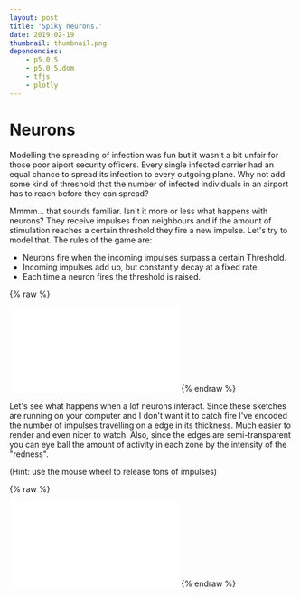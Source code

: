 ```yaml
---
layout: post
title: 'Spiky neurons.'
date: 2019-02-19
thumbnail: thumbnail.png
dependencies:
    - p5.0.5
    - p5.0.5.dom
    - tfjs
    - plotly
---
```


# Neurons

Modelling the spreading of infection was fun but it wasn't a bit unfair for those poor aiport security officers. Every single infected carrier had an equal chance to spread its infection to every outgoing plane. Why not add some kind of threshold that the number of infected individuals in an airport has to reach before they can spread?

Mmmm... that sounds familiar. Isn't it more or less what happens with neurons? They receive impulses from neighbours and if the amount of stimulation reaches a certain threshold they fire a new impulse.
Let's try to model that. The rules of the game are:

-   Neurons fire when the incoming impulses surpass a certain Threshold.
-   Incoming impulses add up, but constantly decay at a fixed rate.
-   Each time a neuron fires the threshold is raised.

{% raw %}

<script>
function resizeIframe(obj) {
obj.style.height = obj.contentWindow.document.body.scrollHeight + 'px';
obj.style.width = obj.contentWindow.document.body.scrollWidth + 'px';
}
</script>
<iframe frameborder="0" marginheight="20" marginwidth="35" scrolling="no" onload="resizeIframe(this)" src="p5/threshold/index.html"></iframe>
{% endraw %}

Let's see what happens when a lof neurons interact. Since these sketches are running on your computer and I don't want it to catch fire I've encoded the number of impulses travelling on a edge in its thickness. Much easier to render and even nicer to watch. Also, since the edges are semi-transparent you can eye ball the amount of activity in each zone by the intensity of the "redness".

(Hint: use the mouse wheel to release tons of impulses)

{% raw %}

<iframe frameborder="0" marginheight="20" marginwidth="35" scrolling="no" onload="resizeIframe(this)" src="p5/spiketrain/index.html"></iframe>
{% endraw %}
